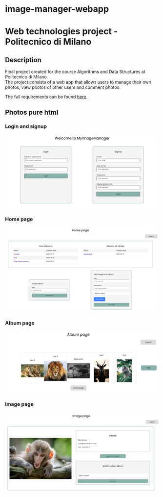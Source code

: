 # image-manager-webapp

# Web technologies project - Politecnico di Milano

## Description
Final project created for the course Algorithms and Data Structures at Politecnico di Milano.  
The project consists of a web app that allows users to manage their own photos, view photos of other users
and comment photos.

The full requirements can be found [here](https://github.com/kevinziroldi/image-manager-pure-html/blob/master/documents/requirements.pdf).

## Photos pure html
### Login and signup
<img src="https://github.com/kevinziroldi/image-manager-webapp/blob/main/tiw-2024-ziroldi-volpari-pure-html/photos/login_pure_html.png">

### Home page
<img src="https://github.com/kevinziroldi/image-manager-webapp/blob/main/tiw-2024-ziroldi-volpari-pure-html/photos/home_pure_html.png">

### Album page
<img src="https://github.com/kevinziroldi/image-manager-webapp/blob/main/tiw-2024-ziroldi-volpari-pure-html/photos/album_pure_html.png">

### Image page
<img src="https://github.com/kevinziroldi/image-manager-webapp/blob/main/tiw-2024-ziroldi-volpari-pure-html/photos/image_pure_html.png">

